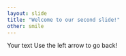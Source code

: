 ```yaml
---
layout: slide
title: "Welcome to our second slide!"
other: smile
---
```

Your text
Use the left arrow to go back!

